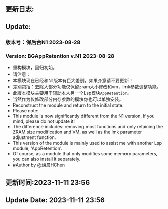 ## 更新日志:

## Update:

### 版本号：保后台N1 2023-08-28

### Version: BGAppRetention v.N1 2023-08-28

- 重构模块，回归初始。
- 请注意：
- 本模块现在已经和N1版本有巨大差别，如果介意请不要更新！
- 差别包括：去除大部分功能仅保留zram大小修改和vm，lmk参数调整功能。
- 此版本模块主要用于辅助本人另一个Lsp模块`AppRetention`。
- 当然作为仅修改部分内存参数的模块你也可以单独安装。
- Reconstruct the module and return to the initial state.
- Please note:
- This module is now significantly different from the N1 version. If you mind, please do not update it!
- The difference includes: removing most functions and only retaining the ZRAM size modification and VM, as well as the
  lmk parameter adjustment function.
- This version of the module is mainly used to assist me with another Lsp module, 'AppRetention'.
- Of course, as a module that only modifies some memory parameters, you can also install it separately.
- #Author by @焕晨HChen

## 更新时间:2023-11-11 23:56

## Update Date: 2023-11-11 23:56